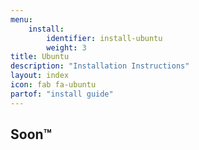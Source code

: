 ```yaml
---
menu:
    install:
        identifier: install-ubuntu
        weight: 3
title: Ubuntu
description: "Installation Instructions"
layout: index
icon: fab fa-ubuntu
partof: "install guide"
---
```


## Soon™

